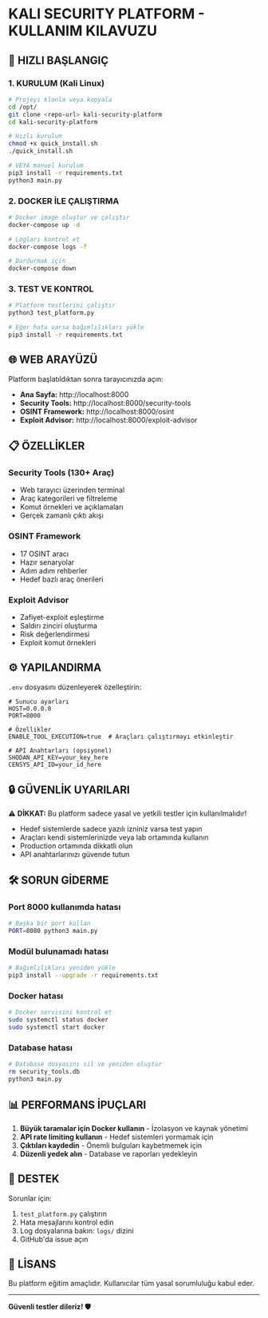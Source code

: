 # KALI SECURITY PLATFORM - KULLANIM KILAVUZU

## 🚀 HIZLI BAŞLANGIÇ

### 1. KURULUM (Kali Linux)

```bash
# Projeyi klonla veya kopyala
cd /opt/
git clone <repo-url> kali-security-platform
cd kali-security-platform

# Hızlı kurulum
chmod +x quick_install.sh
./quick_install.sh

# VEYA manuel kurulum
pip3 install -r requirements.txt
python3 main.py
```

### 2. DOCKER İLE ÇALIŞTIRMA

```bash
# Docker image oluştur ve çalıştır
docker-compose up -d

# Logları kontrol et
docker-compose logs -f

# Durdurmak için
docker-compose down
```

### 3. TEST VE KONTROL

```bash
# Platform testlerini çalıştır
python3 test_platform.py

# Eğer hata varsa bağımlılıkları yükle
pip3 install -r requirements.txt
```

## 🌐 WEB ARAYÜZÜ

Platform başlatıldıktan sonra tarayıcınızda açın:
- **Ana Sayfa:** http://localhost:8000
- **Security Tools:** http://localhost:8000/security-tools
- **OSINT Framework:** http://localhost:8000/osint
- **Exploit Advisor:** http://localhost:8000/exploit-advisor

## 📋 ÖZELLİKLER

### Security Tools (130+ Araç)
- Web tarayıcı üzerinden terminal
- Araç kategorileri ve filtreleme
- Komut örnekleri ve açıklamaları
- Gerçek zamanlı çıktı akışı

### OSINT Framework
- 17 OSINT aracı
- Hazır senaryolar
- Adım adım rehberler
- Hedef bazlı araç önerileri

### Exploit Advisor
- Zafiyet-exploit eşleştirme
- Saldırı zinciri oluşturma
- Risk değerlendirmesi
- Exploit komut örnekleri

## ⚙️ YAPILANDIRMA

`.env` dosyasını düzenleyerek özelleştirin:

```env
# Sunucu ayarları
HOST=0.0.0.0
PORT=8000

# Özellikler
ENABLE_TOOL_EXECUTION=true  # Araçları çalıştırmayı etkinleştir

# API Anahtarları (opsiyonel)
SHODAN_API_KEY=your_key_here
CENSYS_API_ID=your_id_here
```

## 🔒 GÜVENLİK UYARILARI

⚠️ **DİKKAT:** Bu platform sadece yasal ve yetkili testler için kullanılmalıdır!

- Hedef sistemlerde sadece yazılı izniniz varsa test yapın
- Araçları kendi sistemlerinizde veya lab ortamında kullanın
- Production ortamında dikkatli olun
- API anahtarlarınızı güvende tutun

## 🛠️ SORUN GİDERME

### Port 8000 kullanımda hatası
```bash
# Başka bir port kullan
PORT=8080 python3 main.py
```

### Modül bulunamadı hatası
```bash
# Bağımlılıkları yeniden yükle
pip3 install --upgrade -r requirements.txt
```

### Docker hatası
```bash
# Docker servisini kontrol et
sudo systemctl status docker
sudo systemctl start docker
```

### Database hatası
```bash
# Database dosyasını sil ve yeniden oluştur
rm security_tools.db
python3 main.py
```

## 📊 PERFORMANS İPUÇLARI

1. **Büyük taramalar için Docker kullanın** - İzolasyon ve kaynak yönetimi
2. **API rate limiting kullanın** - Hedef sistemleri yormamak için
3. **Çıktıları kaydedin** - Önemli bulguları kaybetmemek için
4. **Düzenli yedek alın** - Database ve raporları yedekleyin

## 🤝 DESTEK

Sorunlar için:
1. `test_platform.py` çalıştırın
2. Hata mesajlarını kontrol edin
3. Log dosyalarına bakın: `logs/` dizini
4. GitHub'da issue açın

## 📜 LİSANS

Bu platform eğitim amaçlıdır. Kullanıcılar tüm yasal sorumluluğu kabul eder.

---

**Güvenli testler dileriz! 🛡️**
